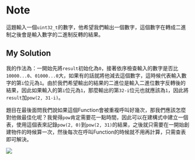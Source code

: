 # Note

這題輸入一個`uint32_t`的數字，他希望我們輸出一個數字，這個數字在轉成二進制之後會是輸入數字的二進制反轉的結果。

## My Solution

我的作法為：一開始先將`result`初始化為`0`，接著依序檢查輸入的數字是否比`10000...0`、`01000...0`大，如果有的話就將他減去這個數字，這時候代表輸入數字的第`i`位元為`1`。由於我們希望輸出的結果的二進位是輸入二進位數字反轉後的結果，因此如果輸入的第`i`位元為`1`，那麼輸出的第`32-i`位元也就應該為`1`，因此將`result`加`pow(2, 31-i)`。

題目在最後面問我們說如果這個Function會被重複呼叫好幾次，那我們應該怎麼對他做最佳化呢？我覺得`pow`肯定需要花一點時間，因此可以在建構式中建立一個表，使用這個表來記錄`pow(2, 0)`到`pow(2, 31)`的結果，之後就只需要在一開始創建物件的時候算一次，然後每次在呼叫Function的時候就不用再計算，只需查表即可解決。

![](https://i.imgur.com/6nw4blL.png)
